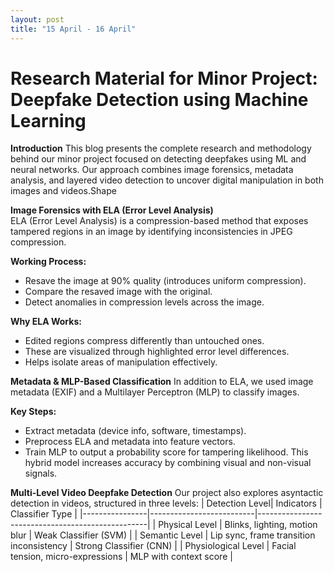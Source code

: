 ```yaml
---
layout: post
title: "15 April - 16 April"
---
```


# Research Material for Minor Project: Deepfake Detection using Machine Learning
**Introduction**
This blog presents the complete research and methodology behind our minor project focused on detecting deepfakes using ML and neural networks. Our approach combines image forensics, metadata analysis, and layered video detection to uncover digital manipulation in both images and videos.Shape 

**Image Forensics with ELA (Error Level Analysis)** <br>
ELA (Error Level Analysis) is a compression-based method that exposes tampered regions in an image by identifying inconsistencies in JPEG compression. 

**Working Process:** 
- Resave the image at 90% quality (introduces uniform compression). 
- Compare the resaved image with the original. 
- Detect anomalies in compression levels across the image. 

**Why ELA Works:** 
- Edited regions compress differently than untouched ones. 
- These are visualized through highlighted error level differences. 
- Helps isolate areas of manipulation effectively. 

**Metadata & MLP-Based Classification**
In addition to ELA, we used image metadata (EXIF) and a Multilayer Perceptron (MLP) to classify images. 

**Key Steps:**
- Extract metadata (device info, software, timestamps). 
- Preprocess ELA and metadata into feature vectors. 
- Train MLP to output a probability score for tampering likelihood. 
This hybrid model increases accuracy by combining visual and non-visual signals. 

**Multi-Level Video Deepfake Detection**
Our project also explores asyntactic detection in videos, structured in three levels: 
| Detection Level| Indicators      | Classifier Type                                   |
|----------------|--------------------------|--------------------------------------------------|
| Physical Level | Blinks, lighting, motion blur | Weak Classifier (SVM) |
| Semantic Level | Lip sync, frame transition inconsistency |   Strong Classifier (CNN) |
| Physiological Level | Facial tension, micro-expressions  | MLP with context score    |
